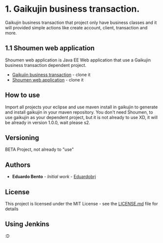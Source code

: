 # 1. Gaikujin business transaction.

Gaikujin business transaction that project only have business classes and it will provided simple actions like create account, client, transaction and more.

## 1.1 Shoumen web application

Shoumen web application is Java EE Web application that use a Gaikujin business transaction dependent project.

* [Gaikujin business transaction](https://github.com/eduardobento2/gaikujin) - clone it
* [Shoumen web application](https://github.com/eduardobento2/shoumen) - clone it

## How to use

Import all projects your eclipse and use maven install in gaikujin to generate and install gaikujin in your maven repository.
You don't need Shoumen, to use gaikujin as your dependent project, but it is not already to use XD, it will be already in version 1.0.0, wait please s2.

## Versioning

 BETA Project, not already to "use"
 
## Authors

* **Eduardo Bento** - *Initial work* - [Eduardobrj](https://github.com/eduardobento2)

## License

This project is licensed under the MIT License - see the [LICENSE.md](LICENSE.md) file for details

## Using Jenkins

:D
